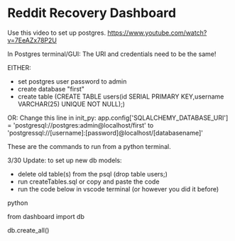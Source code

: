 # Reddit Recovery Dashboard
 
Use this video to set up postgres. https://www.youtube.com/watch?v=7EeAZx78P2U

In Postgres terminal/GUI: The URI and credentials need to be the same!

EITHER:
- set postgres user password to admin
- create database "first"
- create table (CREATE TABLE users(id SERIAL PRIMARY KEY,username VARCHAR(25) UNIQUE NOT NULL);)

OR: 
Change this line in init_py:
app.config['SQLALCHEMY_DATABASE_URI'] = 'postgresql://postgres:admin@localhost/first'
to
'postgressql://[username]:[password]@localhost/[databasename]'

These are the commands to run from a python terminal. 

3/30 Update: to set up new db models:
- delete old table(s) from the psql (drop table users;)
- run createTables.sql or copy and paste the code
- run the code below in vscode terminal (or however you did it before)

python

from dashboard import db

db.create_all()



